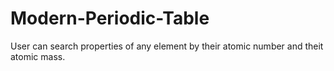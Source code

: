 # Modern-Periodic-Table
User can search properties of any element by their atomic number and theit atomic mass.
